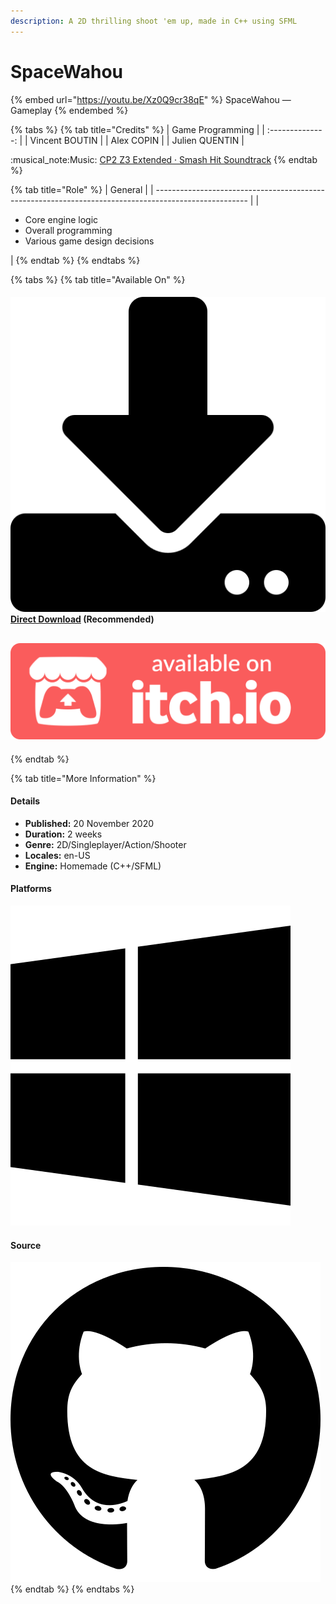 ```yaml
---
description: A 2D thrilling shoot 'em up, made in C++ using SFML
---
```


# SpaceWahou

{% embed url="https://youtu.be/Xz0Q9cr38qE" %}
SpaceWahou — Gameplay
{% endembed %}

{% tabs %}
{% tab title="Credits" %}
| Game Programming |
| :--------------: |
|  Vincent BOUTIN  |
|    Alex COPIN    |
|  Julien QUENTIN  |

:musical\_note:Music: [CP2 Z3 Extended · Smash Hit Soundtrack](https://youtu.be/Xc9fnqvKY1A)
{% endtab %}

{% tab title="Role" %}
| General                                                                                               |
| ----------------------------------------------------------------------------------------------------- |
| <ul><li>Core engine logic</li><li>Overall programming</li><li>Various game design decisions</li></ul> |
{% endtab %}
{% endtabs %}

{% tabs %}
{% tab title="Available On" %}
#### ​[​<img src="../../.gitbook/assets/download-solid.png" alt="" data-size="line">​](https://github.com/jqntn/jqntn/raw/main/SpaceWahou.zip) [Direct Download](https://github.com/jqntn/SpaceWahou/releases/latest/download/SpaceWahou.zip) (Recommended) <a href="#download" id="download"></a>

## [​​<img src="../../.gitbook/assets/badge-color.png" alt="" data-size="line">​​](https://unrealitygames.itch.io/space-wahou)
{% endtab %}

{% tab title="More Information" %}
#### Details

* **Published:** 20 November 2020
* **Duration:** 2 weeks
* **Genre:** 2D/Singleplayer/Action/Shooter
* **Locales:** en-US
* **Engine:** Homemade (C++/SFML)

#### Platforms <a href="#platforms" id="platforms"></a>

<img src="../../.gitbook/assets/windows-brands.png" alt="" data-size="line">

#### Source <a href="#source" id="source"></a>

<img src="../../.gitbook/assets/github-brands.png" alt="" data-size="line">
{% endtab %}
{% endtabs %}
